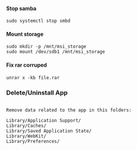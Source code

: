 #### Stop samba

```
sudo systemctl stop smbd
```

#### Mount storage

```
sudo mkdir -p /mnt/msi_storage
sudo mount /dev/sdb1 /mnt/msi_storage
```

#### Fix rar corruped

```
unrar x -kb file.rar
```


### Delete/Uninstall App

```

Remove data related to the app in this folders:

Library/Application Support/
Library/Caches/
Library/Saved Application State/
Library/WebKit/
Library/Preferences/

```
